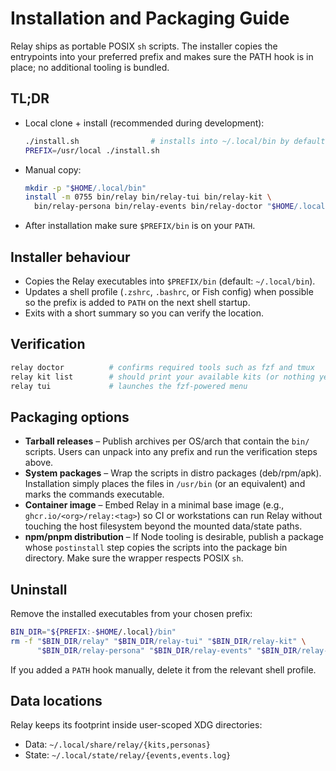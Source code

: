 # Installation and Packaging Guide

Relay ships as portable POSIX `sh` scripts. The installer copies the entrypoints into your preferred prefix and makes sure the PATH hook is in place; no additional tooling is bundled.

## TL;DR
- Local clone + install (recommended during development):
  ```sh
  ./install.sh                # installs into ~/.local/bin by default
  PREFIX=/usr/local ./install.sh
  ```
- Manual copy:
  ```sh
  mkdir -p "$HOME/.local/bin"
  install -m 0755 bin/relay bin/relay-tui bin/relay-kit \
    bin/relay-persona bin/relay-events bin/relay-doctor "$HOME/.local/bin/"
  ```
- After installation make sure `$PREFIX/bin` is on your `PATH`.

## Installer behaviour
- Copies the Relay executables into `$PREFIX/bin` (default: `~/.local/bin`).
- Updates a shell profile (`.zshrc`, `.bashrc`, or Fish config) when possible so the prefix is added to `PATH` on the next shell startup.
- Exits with a short summary so you can verify the location.

## Verification
```sh
relay doctor          # confirms required tools such as fzf and tmux
relay kit list        # should print your available kits (or nothing yet)
relay tui             # launches the fzf-powered menu
```

## Packaging options
- **Tarball releases** – Publish archives per OS/arch that contain the `bin/` scripts. Users can unpack into any prefix and run the verification steps above.
- **System packages** – Wrap the scripts in distro packages (deb/rpm/apk). Installation simply places the files in `/usr/bin` (or an equivalent) and marks the commands executable.
- **Container image** – Embed Relay in a minimal base image (e.g., `ghcr.io/<org>/relay:<tag>`) so CI or workstations can run Relay without touching the host filesystem beyond the mounted data/state paths.
- **npm/pnpm distribution** – If Node tooling is desirable, publish a package whose `postinstall` step copies the scripts into the package bin directory. Make sure the wrapper respects POSIX `sh`.

## Uninstall
Remove the installed executables from your chosen prefix:
```sh
BIN_DIR="${PREFIX:-$HOME/.local}/bin"
rm -f "$BIN_DIR/relay" "$BIN_DIR/relay-tui" "$BIN_DIR/relay-kit" \
      "$BIN_DIR/relay-persona" "$BIN_DIR/relay-events" "$BIN_DIR/relay-doctor"
```
If you added a `PATH` hook manually, delete it from the relevant shell profile.

## Data locations
Relay keeps its footprint inside user-scoped XDG directories:
- Data: `~/.local/share/relay/{kits,personas}`
- State: `~/.local/state/relay/{events,events.log}`
